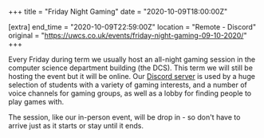 +++
title = "Friday Night Gaming"
date = "2020-10-09T18:00:00Z"

[extra]
end_time = "2020-10-09T22:59:00Z"
location = "Remote - Discord"
original = "https://uwcs.co.uk/events/friday-night-gaming-09-10-2020/"
+++

Every Friday during term we usually host an all-night gaming session in the computer science department building (the DCS). This term we will still be hosting the event but it will be online. Our [Discord server](http://discord.uwcs.co.uk/) is used by a huge selection of students with a variety of gaming interests, and a number of voice channels for gaming groups, as well as a lobby for finding people to play games with.  

The session, like our in-person event, will be drop in - so don't have to arrive just as it starts or stay until it ends.

